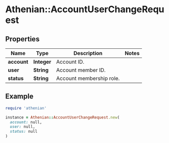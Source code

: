 # Athenian::AccountUserChangeRequest

## Properties

| Name | Type | Description | Notes |
| ---- | ---- | ----------- | ----- |
| **account** | **Integer** | Account ID. |  |
| **user** | **String** | Account member ID. |  |
| **status** | **String** | Account membership role. |  |

## Example

```ruby
require 'athenian'

instance = Athenian::AccountUserChangeRequest.new(
  account: null,
  user: null,
  status: null
)
```


